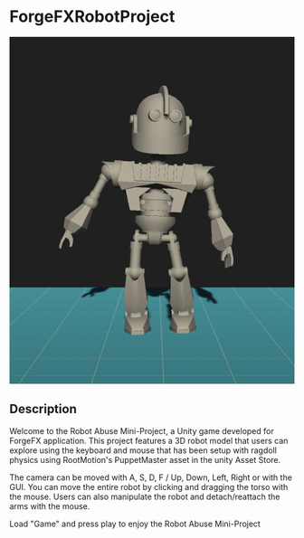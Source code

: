 # ForgeFXRobotProject
![Project Logo/Icon](https://github.com/jgriffith3433/ForgeFXRobotProject/blob/2de7fb966230dbdec2fb6f84495dc252f40a4475/RobotImage.png)

## Description

Welcome to the Robot Abuse Mini-Project, a Unity game developed for ForgeFX application. This project features a 3D robot model that users can explore using the keyboard and mouse that has been setup with ragdoll physics using RootMotion's PuppetMaster asset in the unity Asset Store.

The camera can be moved with A, S, D, F / Up, Down, Left, Right or with the GUI. You can move the entire robot by clicking and dragging the torso with the mouse. Users can also manipulate the robot and detach/reattach the arms with the mouse. 

Load "Game" and press play to enjoy the Robot Abuse Mini-Project
